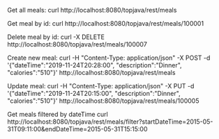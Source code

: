 Get all meals:
curl http://localhost:8080/topjava/rest/meals

Get meal by id:
curl http://localhost:8080/topjava/rest/meals/100001

Delete meal by id:
curl -X DELETE http://localhost:8080/topjava/rest/meals/100007

Create new meal:
curl -H "Content-Type: application/json" -X POST -d '{\"dateTime\":\"2019-11-24T20:28:00\", \"description\":\"Dinner\", \"calories\":\"510\"}' http://localhost:8080/topjava/rest/meals

Update meal:
curl -H "Content-Type: application/json" -X PUT -d '{\"dateTime\":\"2019-11-24T20:15:00\", \"description\":\"Dinner\", \"calories\":\"510\"}' http://localhost:8080/topjava/rest/meals/100005

Get meals filtered by dateTime
curl http://localhost:8080/topjava/rest/meals/filter?startDateTime=2015-05-31T09:11:00&endDateTime=2015-05-31T15:15:00

